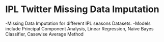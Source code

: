# IPL Twitter Missing Data Imputation

-Missing Data Imputation for different IPL seasons Datasets.
-Models include Principal Component Analysis, Linear Regression, Naive Bayes Classifier, Casewise Average Method
